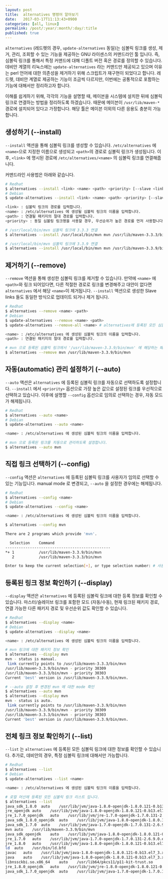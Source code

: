 ```yaml
---
layout: post
title:  alternatives 명령어 알아보기
date:   2017-03-17T11:13:43+0900
categories: [all, linux]
permalink: /post/:year/:month/:day/:title
published: true
---
```


`alternatives` (레드헷의 경우, `update-alternatives` 동일)는 심볼릭 링크를 생성, 제거, 관리, 조회할 수 있는 기능을 제공하는 GNU 라이센스의 커맨드라인 툴 입니다. 즉, 심볼릭 링크를 통해서 특정 커맨드에 대해 디폴트 버전 혹은 경로를 정의할 수 있습니다. 데비안 계열의 리눅스에는 `update-alternatives` 라는 커맨드만 제공되고 있으며 이유는 perl 언어에 대한 의존성을 제거하기 위해 스크립트가 재구현이 되었다고 합니다. 레드헷, 데비안 계열로 제공하는 기능이 조금씩 다르지만, 이번에는 공통적으로 포함하는 기능에 대해서만 정리하고자 합니다.

이해를 쉽게하기 위해, 각각의 기능을 설명할 때, 메이븐을 시스템에 설치한 뒤에 심볼릭 링크로 연결하는 방법을 정리하도록 하겠습니다. 때문에 메이븐이 `/usr/lib/maven-*` 경로에 설치되어 있다고 가정합니다. 해당 툴은 메이븐 이외의 다른 응용도 충분히 가능합니다.

## 생성하기 (--install)

`--install` 액션을 통해 심볼릭 링크를 생성할 수 있습니다. `/etc/alternatives` 에 `<name>`으로 지정한 이름으로 생성되고 `<path>`의 경로로 심볼릭 링크가 생성됩니다. 이후, `<link>` 에 명시된 경로에 `/etc/alternatives/<name>` 의 심볼릭 링크를 연결해줍니다.

커맨드라인 사용법은 아래와 같습니다.

```bash
# Redhat
$ alternatives --install <link> <name> <path> <priority> [--slave <link> <name> <path>]*
# Debian
$ update-alternatives --install <link> <name> <path> <priority> [--slave <link> <name> <path>] ...

<link> : 심볼릭 링크의 경로를 입력합니다.
<name> : /etc/alternatives 에 생성될 심볼릭 링크의 이름을 입력합니다.
<path> : 연결될 패키지의 절대 경로를 입력합니다.
<priority> : 동일 심볼링 링크명을 사용할 경우, 우선순위가 높은 경로를 먼저 사용합니다.
```

```bash
# /usr/local/bin/mvn 심볼릭 링크에 3.3.3 연결
$ alternatives --install /usr/local/bin/mvn mvn /usr/lib/maven-3.3.3/bin/mvn 30303

# /usr/local/bin/mvn 심볼릭 링크에 3.3.9 연결
$ alternatives --install /usr/local/bin/mvn mvn /usr/lib/maven-3.3.9/bin/mvn 30309
```

## 제거하기 (--remove)

`--remove` 액션을 통해 생성한 심볼릭 링크를 제거할 수 있습니다. 만약에 `<name>` 에 `<path>`와 링크 되어있다면, 다른 적절한 경로로 링크를 변경해주고 대안이 없다면 `alternatives` 에서 해당 `<name>`이 제거됩니다. `--install` 액션으로 생성한 Slave links 들도 동일한 방식으로 업데이트 되거나 제거 됩니다.

```bash
# Redhat
$ alternatives --remove <name> <path>
# Debian
$ update-alternatives --remove <name> <path>
$ update-alternatives --remove-all <name> # alternatives에 등록된 모든 심볼릭 링크를 제거합니다.

<name> : /etc/alternatives 에 생성된 심볼릭 링크의 이름을 입력합니다.
<path> : 연결된 패키지의 절대 경로를 입력합니다.
```

```bash
# mvn 으로 등록된 심볼릭 링크에서 '/usr/lib/maven-3.3.9/bin/mvn' 에 해당하는 패키지 링크 제거 (메이븐 3.3.3이 연결되어 있다면, 제거 후 mvn 은 3.3.3 버전으로 링크가 업데이트 됩니다.)
$ alternatives --remove mvn /usr/lib/maven-3.3.9/bin/mvn
```

## 자동(automatic) 관리 설정하기 (--auto)

`--auto` 액션은 `alternatives` 에 등록된 심볼릭 링크를 자동으로 선택하도록 설정합니다. `--install` 에서 `<priority>` 옵션으로 가장 높은 값으로 설정된 링크를 우선적으로 선택하고 있습니다.
이후에 설명할 `--config` 옵션으로 임의로 선택하는 경우, 자동 모드가 해제됩니다.

```bash
# Redhat
$ alternatives --auto <name>
# Debian
$ update-alternatives --auto <name>

<name> : /etc/alternatives 에 생성된 심볼릭 링크의 이름을 입력합니다.
```

```bash
# mvn 으로 등록된 링크를 자동으로 관리하도록 설정합니다.
$ alternatives --auto mvn
```

## 직접 링크 선택하기 (--config)

`--config` 액션은 `alternatives` 에 등록된 심볼릭 링크를 사용자가 임의로 선택할 수 있는 기능입니다. manual mode 로 변경되고, `--auto` 을 설정한 경우에는 해제됩니다.

```bash
# Redhat
$ alternatives --config <name>
# Debian
$ update-alternatives --config <name>

<name> : /etc/alternatives 에 생성된 심볼릭 링크의 이름을 입력합니다.
```

```bash
$ alternatives --config mvn

There are 2 programs which provide 'mvn'.

  Selection    Command
-----------------------------------------------
*+ 1           /usr/lib/maven-3.3.9/bin/mvn
   2           /usr/lib/maven-3.3.3/bin/mvn

Enter to keep the current selection[+], or type selection number: # 사용하고자 하는 패키지 경로를 선택합니다.
```

## 등록된 링크 정보 확인하기 (--display)

`--display` 액션은 `alternatives` 에 등록된 심볼릭 링크에 대한 등록 정보를 확인할 수 있습니다. 마스터/슬레이브 링크를 포함한 모드 (자동/수동), 현재 링크된 패키지 경로, 연결 가능한 다른 패키지 경로 및 우선순위 값도 확인할 수 있습니다.

```bash
# Redhat
$ alternatives --display <name>
# Debian
$ update-alternatives --display <name>

<name> : /etc/alternatives 에 생성된 심볼릭 링크의 이름을 입력합니다.
```

```bash
# mvn 링크에 대한 패키지 정보 확인
$ alternatives --display mvn
mvn - status is manual.
 link currently points to /usr/lib/maven-3.3.3/bin/mvn
/usr/lib/maven-3.3.9/bin/mvn - priority 30309
/usr/lib/maven-3.3.3/bin/mvn - priority 30303
Current 'best' version is /usr/lib/maven-3.3.9/bin/mvn.

# --auto 설정 후 변경된 mvn 에 대한 mode 확인
$ alternatives --auto mvn
$ alternatives --display mvn
mvn - status is auto.
 link currently points to /usr/lib/maven-3.3.9/bin/mvn
/usr/lib/maven-3.3.9/bin/mvn - priority 30309
/usr/lib/maven-3.3.3/bin/mvn - priority 30303
Current 'best' version is /usr/lib/maven-3.3.9/bin/mvn.
```

## 전체 링크 정보 확인하기 (--list)

`--list` 는 `alternatives` 에 등록된 모든 심볼릭 링크에 대한 정보를 확인할 수 있습니다. 추가로, 데비안의 경우, 특정 심볼릭 링크에 대해서만 가능합니다.

```bash
# Redhat
$ alternatives --list
# Debian
$ update-alternatives --list <name>

<name> : /etc/alternatives 에 생성된 심볼릭 링크의 이름을 입력합니다.
```

```bash
# 로컬 머신에 등록된 모든 심볼릭 링크 리스트 입니다.
$ alternatives --list
java_sdk_1.8.0	auto	/usr/lib/jvm/java-1.8.0-openjdk-1.8.0.121-0.b13.el7_3.x86_64
jre_openjdk	auto	/usr/lib/jvm/java-1.8.0-openjdk-1.8.0.121-0.b13.el7_3.x86_64/jre
jre_1.7.0_openjdk	auto	/usr/lib/jvm/jre-1.7.0-openjdk-1.7.0.131-2.6.9.0.el7_3.x86_64
java_sdk_1.8.0_openjdk	auto	/usr/lib/jvm/java-1.8.0-openjdk-1.8.0.121-0.b13.el7_3.x86_64
java_sdk_1.7.0	auto	/usr/lib/jvm/java-1.7.0-openjdk-1.7.0.131-2.6.9.0.el7_3.x86_64
mvn	auto	/usr/lib/maven-3.3.9/bin/mvn
java_sdk_openjdk	auto	/usr/lib/jvm/java-1.8.0-openjdk-1.8.0.121-0.b13.el7_3.x86_64
jre_1.7.0	auto	/usr/lib/jvm/java-1.7.0-openjdk-1.7.0.131-2.6.9.0.el7_3.x86_64/jre
jre_1.8.0	auto	/usr/lib/jvm/java-1.8.0-openjdk-1.8.0.121-0.b13.el7_3.x86_64/jre
ld	auto	/usr/bin/ld.bfd
javac	auto	/usr/lib/jvm/java-1.8.0-openjdk-1.8.0.121-0.b13.el7_3.x86_64/bin/javac
java	auto	/usr/lib/jvm/java-1.8.0-openjdk-1.8.0.121-0.b13.el7_3.x86_64/jre/bin/java
libnssckbi.so.x86_64	auto	/usr/lib64/pkcs11/p11-kit-trust.so
jre_1.8.0_openjdk	auto	/usr/lib/jvm/jre-1.8.0-openjdk-1.8.0.121-0.b13.el7_3.x86_64
java_sdk_1.7.0_openjdk	auto	/usr/lib/jvm/java-1.7.0-openjdk-1.7.0.131-2.6.9.0.el7_3.x86_64
```
